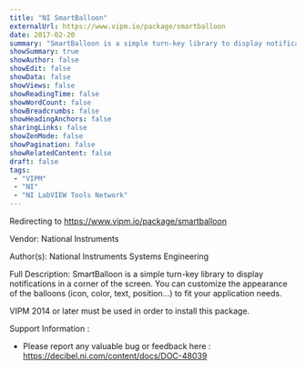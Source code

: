 ```yaml
---
title: "NI SmartBalloon"
externalUrl: https://www.vipm.io/package/smartballoon
date: 2017-02-20
summary: "SmartBalloon is a simple turn-key library to display notifications in a corner of the screen."
showSummary: true
showAuthor: false
showEdit: false
showData: false
showViews: false
showReadingTime: false
showWordCount: false
showBreadcrumbs: false
showHeadingAnchors: false
sharingLinks: false
showZenMode: false
showPagination: false
showRelatedContent: false
draft: false
tags:
 - "VIPM"
 - "NI"
 - "NI LabVIEW Tools Network"
---
```


Redirecting to https://www.vipm.io/package/smartballoon

Vendor: National Instruments

Author(s): National Instruments Systems Engineering
 
Full Description:
SmartBalloon is a simple turn-key library to display notifications in a corner of the screen. You can customize the appearance of the balloons (icon, color, text, position...) to fit your application needs.

VIPM 2014 or later must be used in order to install this package.

Support Information :
- Please report any valuable bug or feedback here : https://decibel.ni.com/content/docs/DOC-48039